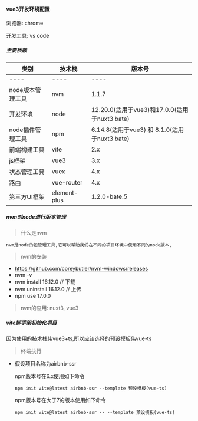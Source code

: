 #### vue3开发环境配置

浏览器: chrome

开发工具: vs code

##### 主要依赖

| 类别             | 技术栈       | 版本号                                        |
| ---------------- | ------------ | --------------------------------------------- |
| ----             | ----         | ----                                          |
| node版本管理工具 | nvm          | 1.1.7                                         |
| 开发环境         | node         | 12.20.0(适用于vue3)和17.0.0(适用于nuxt3 bate) |
| node插件管理工具 | npm          | 6.14.8(适用于vue3) 和 8.1.0(适用于nuxt3 bate) |
| 前端构建工具     | vite         | 2.x                                           |
| js框架           | vue3         | 3.x                                           |
| 状态管理工具     | vuex         | 4.x                                           |
| 路由             | vue-router   | 4.x                                           |
| 第三方UI框架     | element-plus | 1.2.0-bate.5                                  |

##### nvm对node进行版本管理

> 什么是nvm

```
nvm是node的包管理工具,它可以帮助我们在不同的项目环境中使用不同的node版本,
```

> nvm的安装

- https://github.com/coreybutler/nvm-windows/releases
- nvm -v
- nvm install 16.12.0 // 下载
- nvm uninstall 16.12.0 // 上传
- npm use 17.0.0

> nvm的应用: nuxt3, vue3

#####  vite脚手架初始化项目

因为使用的技术栈伟vue3+ts,所以应该选择的预设模板伟vue-ts

> 终端执行

- 假设项目名称为airbnb-ssr

  npm版本号在6.x使用如下命令

  ```
  npm init vite@latest airbnb-ssr --template 预设模板(vue-ts)
  ```

  npm版本号在大于7的版本使用如下命令

  ```
  npm init vite@latest airbnb-ssr -- --template 预设模板(vue-ts)
  ```

  
